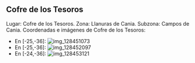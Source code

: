 ## Cofre de los Tesoros
Lugar: Cofre de los Tesoros.
Zona: Llanuras de Cania.
Subzona: Campos de Cania.
Coordenadas e imágenes de Cofre de los Tesoros:
- En [-25,-36]: ![img_128451073](https://media.discordapp.net/attachments/1115311447145193482/1115323344397541386/128451073.jpg)
- En [-25,-36]: ![img_128452097](https://media.discordapp.net/attachments/1115311447145193482/1115323365142564924/128452097.jpg)
- En [-24,-36]: ![img_128453121](https://media.discordapp.net/attachments/1115311447145193482/1115323368963580014/128453121.jpg)
